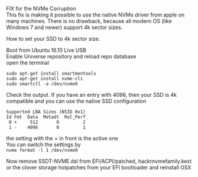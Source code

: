 FIX for the NVMe Corruption  
This fix is making it possible to use the native NVMe driver from apple on many machines. There is no drawback, because all modern OS (like Windows 7 and newer) support 4k sector sizes.  
  
How to set your SSD to 4k sector size. 
  
Boot from Ubuntu 16.10 Live USB  
Enable Universe repository and reload repo database  
open the terminal  
```
sudo apt-get install smartmontools  
sudo apt-get install nvme-cli  
sudo smartctl -a /dev/nvme0  
```  
Check the output. If you have an entry with 4096, then your SSD is 4k compatible and you can use the native SSD configuration  
```
Supported LBA Sizes (NSID 0x1)  
Id Fmt  Data  Metadt  Rel_Perf  
 0 +     512       0         2  
 1 -    4096       0         1  
```

the setting with the + in front is the active one  
You can switch the settings by  
`nvme format -l 1 /dev/nvme0`
  
Now remove SSDT-NVME.dsl from EFI/ACPI/patched, hackrnvmefamily.kext or the clover storage hotpatches from your EFI bootloader and reinstall OSX